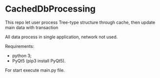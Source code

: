 # CachedDbProcessing
This repo let user process Tree-type structure through cache, then update main data with transaction

All data process in single application, network not used.

Requirements:
  * python 3;
  * PyQt5 (pip3 install PyQt5).
  
For start execute main.py file.
